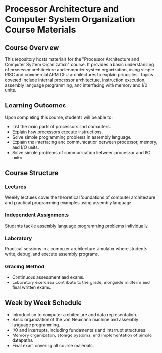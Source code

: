 # Processor Architecture and Computer System Organization Course Materials

## Course Overview

This repository hosts materials for the "Processor Architecture and Computer System Organization" course. It provides a basic understanding of processor architecture and computer system organization, using simple RISC and commercial ARM CPU architectures to explain principles. Topics covered include internal processor architecture, instruction execution, assembly language programming, and interfacing with memory and I/O units.

## Learning Outcomes

Upon completing this course, students will be able to:
- List the main parts of processors and computers.
- Explain how processors execute instructions.
- Solve simple programming problems in assembly language.
- Explain the interfacing and communication between processor, memory, and I/O units.
- Solve simple problems of communication between processor and I/O units.

## Course Structure

### Lectures
Weekly lectures cover the theoretical foundations of computer architecture and practical programming examples using assembly language.

### Independent Assignments
Students tackle assembly language programming problems individually.

### Laboratory
Practical sessions in a computer architecture simulator where students write, debug, and execute assembly programs.

### Grading Method
- Continuous assessment and exams.
- Laboratory exercises contribute to the grade, alongside midterm and final written exams.

## Week by Week Schedule

- Introduction to computer architecture and data representation.
- Basic organization of the von Neumann machine and assembly language programming.
- I/O and interrupts, including fundamentals and interrupt structures.
- Memory organization, storage systems, and implementation of simple datapaths.
- Final exam covering all course materials.
